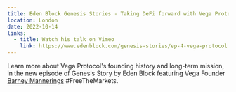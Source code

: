 ```yaml
---
title: Eden Block Genesis Stories - Taking DeFi forward with Vega Protocol
location: London
date: 2022-10-14
links:
  - title: Watch his talk on Vimeo
    link: https://www.edenblock.com/genesis-stories/ep-4-vega-protocol
---
```


Learn more about Vega Protocol's founding history and long-term mission, in the new episode of Genesis Story by Eden Block featuring Vega Founder <a href="https://twitter.com/barnabee" target="_blank">Barney Mannerings</a> #FreeTheMarkets.

